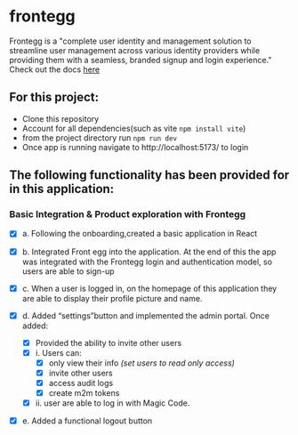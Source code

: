 # frontegg

 Frontegg is a "complete user identity and management solution to streamline user management across various identity providers while providing them with a seamless, branded signup and login experience."
 Check out the docs [here](https://docs.frontegg.com/docs/home-page)

 ## For this project: 
- Clone this repository
- Account for all dependencies(such as vite `npm install vite`) 
- from the project directory run `npm run dev` 
- Once app is running navigate to http://localhost:5173/ to login

## The following functionality has been provided for in this application:

### Basic Integration & Product exploration with Frontegg
- [x] a. Following the onboarding,created a basic application in React
- [x] b. Integrated Front egg into the application. At the end of this the app was integrated with the Frontegg login and authentication model, so users are able to sign-up
- [x] c. When a user is logged in, on the homepage of this application they are able to display their profile picture and name.
- [x] d. Added “settings”button and implemented the admin portal. Once added:
    - [x] Provided the ability to invite other users
    - [x] i. Users can:
        - [x] only view their info *(set users to read only access)*
        - [x] invite other users
        - [x] access audit logs
        - [x] create m2m tokens 
    - [x] ii. user are able to log in with Magic Code.
- [x] e. Added a functional logout button
     
  
  
  
     





